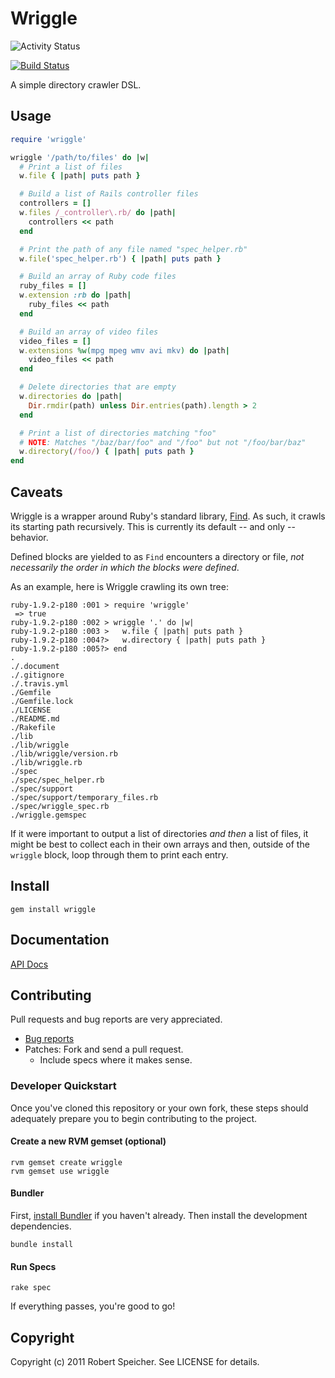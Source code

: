 # Wriggle 

![Activity Status](http://stillmaintained.com/tsigo/wriggle.png)

[![Build Status](https://secure.travis-ci.org/tsigo/wriggle.png?branch=master)](http://travis-ci.org/tsigo/wriggle)

A simple directory crawler DSL.

## Usage

``` ruby
require 'wriggle'

wriggle '/path/to/files' do |w|
  # Print a list of files
  w.file { |path| puts path }

  # Build a list of Rails controller files
  controllers = []
  w.files /_controller\.rb/ do |path|
    controllers << path
  end

  # Print the path of any file named "spec_helper.rb"
  w.file('spec_helper.rb') { |path| puts path }

  # Build an array of Ruby code files
  ruby_files = []
  w.extension :rb do |path|
    ruby_files << path
  end

  # Build an array of video files
  video_files = []
  w.extensions %w(mpg mpeg wmv avi mkv) do |path|
    video_files << path
  end

  # Delete directories that are empty
  w.directories do |path|
    Dir.rmdir(path) unless Dir.entries(path).length > 2
  end

  # Print a list of directories matching "foo"
  # NOTE: Matches "/baz/bar/foo" and "/foo" but not "/foo/bar/baz"
  w.directory(/foo/) { |path| puts path }
end
```

## Caveats

Wriggle is a wrapper around Ruby's standard library,
[Find](http://ruby-doc.org/stdlib/libdoc/find/rdoc/index.html). As such, it
crawls its starting path recursively. This is currently its default -- and only
-- behavior.

Defined blocks are yielded to as `Find` encounters a directory or file, *not
necessarily the order in which the blocks were defined*.

As an example, here is Wriggle crawling its own tree:

    ruby-1.9.2-p180 :001 > require 'wriggle'
     => true
    ruby-1.9.2-p180 :002 > wriggle '.' do |w|
    ruby-1.9.2-p180 :003 >   w.file { |path| puts path }
    ruby-1.9.2-p180 :004?>   w.directory { |path| puts path }
    ruby-1.9.2-p180 :005?> end
    .
    ./.document
    ./.gitignore
    ./.travis.yml
    ./Gemfile
    ./Gemfile.lock
    ./LICENSE
    ./README.md
    ./Rakefile
    ./lib
    ./lib/wriggle
    ./lib/wriggle/version.rb
    ./lib/wriggle.rb
    ./spec
    ./spec/spec_helper.rb
    ./spec/support
    ./spec/support/temporary_files.rb
    ./spec/wriggle_spec.rb
    ./wriggle.gemspec

If it were important to output a list of directories *and then* a list of
files, it might be best to collect each in their own arrays and then, outside
of the `wriggle` block, loop through them to print each entry.

## Install

    gem install wriggle

## Documentation

[API Docs](http://rdoc.info/github/tsigo/wriggle/master/Wriggle)

## Contributing

Pull requests and bug reports are very appreciated.

* [Bug reports](https://github.com/tsigo/wriggle/issues)
* Patches: Fork and send a pull request.
  * Include specs where it makes sense.

### Developer Quickstart

Once you've cloned this repository or your own fork, these steps should
adequately prepare you to begin contributing to the project.

#### Create a new RVM gemset (optional)

    rvm gemset create wriggle
    rvm gemset use wriggle

#### Bundler

First, [install Bundler](https://github.com/carlhuda/bundler) if you haven't
already. Then install the development dependencies.

    bundle install

#### Run Specs

    rake spec

If everything passes, you're good to go!

## Copyright

Copyright (c) 2011 Robert Speicher. See LICENSE for details.
